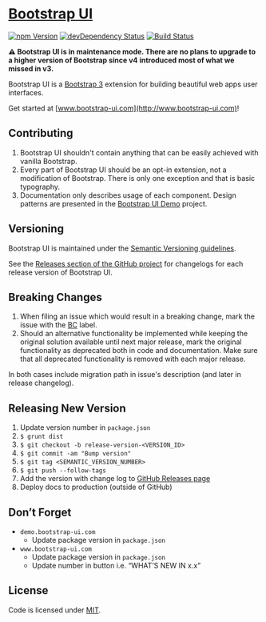 # [Bootstrap UI](http://www.bootstrap-ui.com)

[![npm Version](https://badge.fury.io/js/bootstrap-ui.svg)](https://www.npmjs.com/package/bootstrap-ui)
[![devDependency Status](https://david-dm.org/visionappscz/bootstrap-ui/dev-status.svg)](https://david-dm.org/visionappscz/bootstrap-ui#info=devDependencies)
[![Build Status](https://travis-ci.org/visionappscz/bootstrap-ui.svg?branch=master)](https://travis-ci.org/visionappscz/bootstrap-ui)

**⚠️ Bootstrap UI is in maintenance mode. There are no plans to upgrade to a higher version of Bootstrap since v4 introduced most of what we missed in v3.**

Bootstrap UI is a [Bootstrap 3](http://getbootstrap.com) extension for building beautiful web apps user
interfaces.

Get started at [www.bootstrap-ui.com](http://www.bootstrap-ui.com)!

## Contributing

1. Bootstrap UI shouldn't contain anything that can be easily achieved with vanilla Bootstrap.
2. Every part of Bootstrap UI should be an opt-in extension, not a modification of Bootstrap. There is only one
   exception and that is basic typography.
3. Documentation only describes usage of each component. Design patterns are presented in the
   [Bootstrap UI Demo](https://github.com/visionappscz/demo.bootstrap-ui.com) project.

## Versioning

Bootstrap UI is maintained under the [Semantic Versioning guidelines](http://semver.org/).

See the [Releases section of the GitHub project](https://github.com/visionappscz/bootstrap-ui/releases) for changelogs for each release version of Bootstrap UI.

## Breaking Changes

1. When filing an issue which would result in a breaking change, mark the issue with the [BC](https://github.com/visionappscz/bootstrap-ui/issues?utf8=%E2%9C%93&q=is%3Aissue%20is%3Aopen%20label%3ABC) label.
2. Should an alternative functionality be implemented while keeping the original solution available until next major release, mark the original functionality as deprecated both in code and documentation. Make sure that all deprecated functionality is removed with each major release.

In both cases include migration path in issue's description (and later in release changelog).

## Releasing New Version

1. Update version number in `package.json`
2. `$ grunt dist`
3. `$ git checkout -b release-version-<VERSION_ID>`
3. `$ git commit -am "Bump version"`
4. `$ git tag <SEMANTIC_VERSION_NUMBER>`
5. `$ git push --follow-tags`
6. Add the version with change log to [GitHub Releases page](https://github.com/visionappscz/bootstrap-ui/releases)
7. Deploy docs to production (outside of GitHub)

## Don’t Forget

* `demo.bootstrap-ui.com`
    * Update package version in `package.json` 
* `www.bootstrap-ui.com`
    * Update package version in `package.json`
    * Update number in button i.e. &ldquo;WHAT’S NEW IN x.x&rdquo; 

## License

Code is licensed under [MIT](https://github.com/visionappscz/bootstrap-ui/blob/master/LICENSE).
